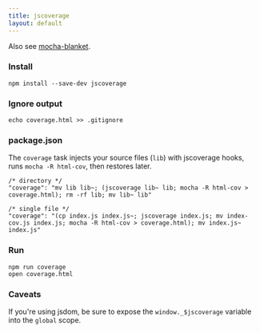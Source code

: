 ```yaml
---
title: jscoverage
layout: default
---
```


Also see [mocha-blanket](mocha-blanket.html).

### Install

    npm install --save-dev jscoverage

### Ignore output

    echo coverage.html >> .gitignore

### package.json

The `coverage` task injects your source files (`lib`) with jscoverage hooks, runs `mocha -R html-cov`, then restores later.

    /* directory */
    "coverage": "mv lib lib~; (jscoverage lib~ lib; mocha -R html-cov > coverage.html); rm -rf lib; mv lib~ lib"

    /* single file */
    "coverage": "(cp index.js index.js~; jscoverage index.js; mv index-cov.js index.js; mocha -R html-cov > coverage.html); mv index.js~ index.js"

### Run

    npm run coverage
    open coverage.html

### Caveats

If you're using jsdom, be sure to expose the `window._$jscoverage` variable into 
the `global` scope.
